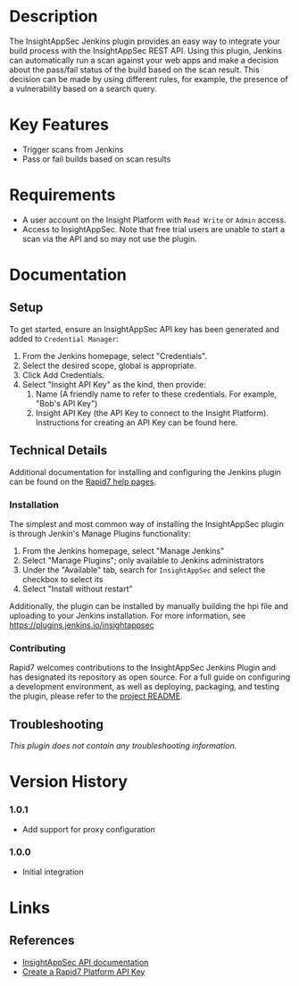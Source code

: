# Description

The InsightAppSec Jenkins plugin provides an easy way to integrate your build process with the InsightAppSec REST API.
Using this plugin, Jenkins can automatically run a scan against your web apps and make a decision about the pass/fail
status of the build based on the scan result. This decision can be made by using different rules, for example, the
presence of a vulnerability based on a search query.

# Key Features

* Trigger scans from Jenkins
* Pass or fail builds based on scan results

# Requirements

* A user account on the Insight Platform with `Read Write` or `Admin` access.
* Access to InsightAppSec. Note that free trial users are unable to start a scan via the API and so may not use the plugin.

# Documentation

## Setup

To get started, ensure an InsightAppSec API key has been generated and added to `Credential Manager`:

1. From the Jenkins homepage, select "Credentials".
2. Select the desired scope, global is appropriate.
3. Click Add Credentials.
4. Select "Insight API Key" as the kind, then provide:
    1. Name (A friendly name to refer to these credentials. For example, "Bob's API Key")
    2. Insight API Key (the API Key to connect to the Insight Platform). Instructions for creating an API Key can be found here.

## Technical Details

Additional documentation for installing and configuring the Jenkins plugin can be found on the [Rapid7 help pages](https://insightappsec.help.rapid7.com/docs/jenkins-integration).

### Installation

The simplest and most common way of installing the InsightAppSec plugin is through Jenkin's Manage Plugins functionality:

1. From the Jenkins homepage, select "Manage Jenkins"
2. Select "Manage Plugins"; only available to Jenkins administrators
3. Under the "Available" tab, search for `InsightAppSec` and select the checkbox to select its
4. Select "Install without restart"

Additionally, the plugin can be installed by manually building the hpi file and uploading to your Jenkins installation.
For more information, see https://plugins.jenkins.io/insightappsec

### Contributing

Rapid7 welcomes contributions to the InsightAppSec Jenkins Plugin and has designated its repository as open source. For
a full guide on configuring a development environment, as well as deploying, packaging, and testing the plugin, please
refer to the [project README](https://github.com/jenkinsci/insightappsec-plugin/blob/master/README.md).

## Troubleshooting

_This plugin does not contain any troubleshooting information._

# Version History

### 1.0.1
- Add support for proxy configuration

### 1.0.0 
- Initial integration

# Links

## References

* [InsightAppSec API documentation](https://help.rapid7.com/insightappsec/en-us/api/v1/docs.html)
* [Create a Rapid7 Platform API Key](https://insightappsec.help.rapid7.com/docs/get-started-with-the-insightappsec-api)
